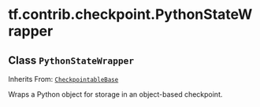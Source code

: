 <div itemscope itemtype="http://developers.google.com/ReferenceObject">
<meta itemprop="name" content="tf.contrib.checkpoint.PythonStateWrapper" />
<meta itemprop="path" content="Stable" />
</div>

# tf.contrib.checkpoint.PythonStateWrapper

## Class `PythonStateWrapper`

Inherits From: [`CheckpointableBase`](../../../tf/contrib/checkpoint/CheckpointableBase.md)

Wraps a Python object for storage in an object-based checkpoint.

